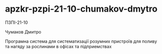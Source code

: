 # apzkr-pzpi-21-10-chumakov-dmytro

ПЗПІ-21-10

Чумаков Дмитро

Програмна система для систематизації розумних пристроїв для поливу та нагяду за рослинами в офісах та підприемствах
